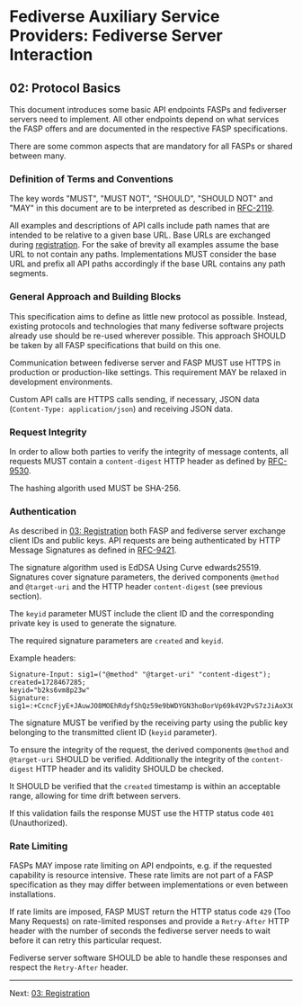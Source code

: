 # Fediverse Auxiliary Service Providers: Fediverse Server Interaction

## 02: Protocol Basics

This document introduces some basic API endpoints FASPs and
fediverser servers need to implement. All other endpoints depend on what services
the FASP offers and are documented in the respective
FASP specifications.

There are some common aspects that are mandatory for all FASPs or
shared between many.

### Definition of Terms and Conventions

The key words "MUST", "MUST NOT", "SHOULD", "SHOULD NOT" and "MAY" in
this document are to be interpreted as described in
[RFC-2119](https://tools.ietf.org/html/rfc2119.html).

All examples and descriptions of API calls include path names that are
intended to be relative to a given base URL. 
Base URLs are exchanged during [registration](registration.md).
For the sake of brevity all examples assume the base URL
to not contain any paths. Implementations MUST consider the base URL
and prefix all API paths accordingly if the base URL contains any path
segments.

### General Approach and Building Blocks

This specification aims to define as little new protocol as possible.
Instead, existing protocols and technologies that many fediverse
software projects already use should be re-used wherever
possible. This approach SHOULD be taken by all FASP specifications
that build on this one.

Communication between fediverse server and FASP MUST use HTTPS in production
or production-like settings. This requirement MAY be relaxed in
development environments.

Custom API calls are HTTPS calls sending, if necessary, JSON data
(`Content-Type: application/json`) and receiving JSON data.

### Request Integrity

In order to allow both parties to verify the integrity of message
contents, all requests MUST contain a `content-digest` HTTP header as
defined by [RFC-9530](https://tools.ietf.org/html/rfc9530.html).

The hashing algorith used MUST be SHA-256.

### Authentication

As described in [03: Registration](registration.md) both FASP and
fediverse server exchange client IDs and public keys. API requests are
being authenticated by HTTP Message Signatures as defined in
[RFC-9421](https://tools.ietf.org/html/rfc9421.html).

The signature algorithm used is EdDSA Using Curve edwards25519.
Signatures cover signature parameters, the derived components `@method`
and `@target-uri` and the HTTP header `content-digest` (see previous
section).

The `keyid` parameter MUST include the client ID and the corresponding 
private key is used to generate the signature.

The required signature parameters are `created` and `keyid`.

Example headers:

```http
Signature-Input: sig1=("@method" "@target-uri" "content-digest"); created=1728467285;
keyid="b2ks6vm8p23w"
Signature: sig1=:+CcncFjyE+JAuwJO8MOEhRdyfShQz59e9bWDYGN3hoBorVp69k4V2PvS7zJiAoX3QchMlc47sUF4DsptUN+rDQ==:
```

The signature MUST be verified by the receiving party using the public
key belonging to the transmitted client ID (`keyid` parameter).

To ensure the integrity of the request, the derived components `@method`
and `@target-uri` SHOULD be verified. Additionally the integrity of the
`content-digest` HTTP header and its validity SHOULD be checked.

It SHOULD be verified that the `created` timestamp is within an
acceptable range, allowing for time drift between servers.

If this validation fails the response MUST use the HTTP status code
`401` (Unauthorized).

### Rate Limiting

FASPs MAY impose rate limiting on API endpoints, e.g. if the requested capability is
resource intensive. These rate limits are not part of a FASP
specification as they may differ between implementations or even
between installations.

If rate limits are imposed, FASP MUST return the HTTP status code `429` (Too Many
Requests) on rate-limited responses and provide a `Retry-After` HTTP
header with the number of seconds the fediverse server needs to wait before it
can retry this particular request.

Fediverse server software SHOULD be able to handle these responses and
respect the `Retry-After` header.

---

Next: [03: Registration](registration.md)
